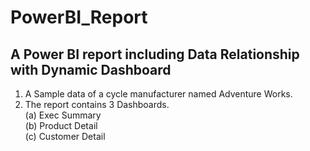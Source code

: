# PowerBI_Report
## A Power BI report including Data Relationship with Dynamic Dashboard
1. A Sample data of a cycle manufacturer named Adventure Works.
2. The report contains 3 Dashboards. <br>
    (a) Exec Summary <br>
    (b) Product Detail <br>
    (c) Customer Detail
